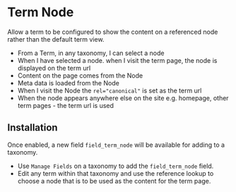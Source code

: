 # Term Node

Allow a term to be configured to show the content on a referenced node rather than the default term view.

 - From a Term, in any taxonomy, I can select a node
 - When I have selected a node. when I visit the term page, the node is displayed on the term url
 - Content on the page comes from the Node
 - Meta data is loaded from the Node
 - When I visit the Node the `rel="canonical"` is set as the term url
 - When the node appears anywhere else on the site e.g. homepage, other term pages - the term url is used

## Installation

Once enabled, a new field `field_term_node` will be available for adding to a taxonomy.
- Use `Manage Fields` on a taxonomy to add the `field_term_node` field.
- Edit any term within that taxonomy 
and use the reference lookup to choose a node that is to be used as the content for the term page.
